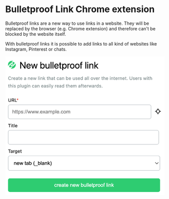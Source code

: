# Bulletproof Link Chrome extension

Bulletproof links are a new way to use links in a website. They will be replaced by the browser (e.g. Chrome extension) and therefore can't be blocked by the website itself. 

With bulletproof links it is possible to add links to all kind of websites like Instagram, Pinterest or chats. 

![Chrome Plugin](docs/images/chrome_extension.png)